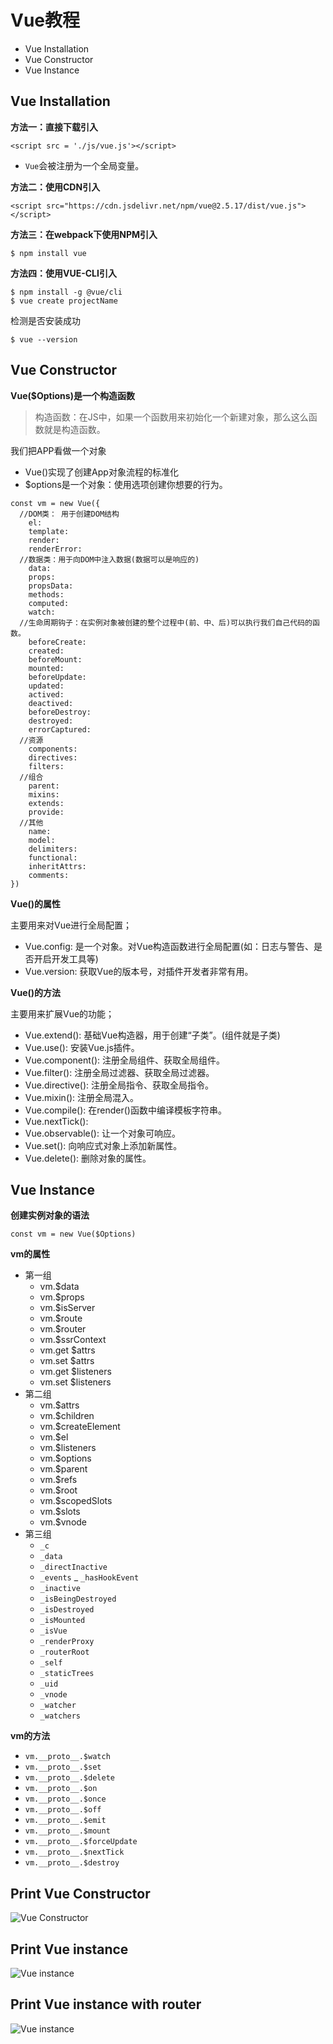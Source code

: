 # Vue教程
- Vue Installation
- Vue Constructor
- Vue Instance


## Vue Installation

**方法一：直接下载引入**

```
<script src = './js/vue.js'></script>
```
- `Vue`会被注册为一个全局变量。

**方法二：使用CDN引入**

```
<script src="https://cdn.jsdelivr.net/npm/vue@2.5.17/dist/vue.js"></script>
```

**方法三：在webpack下使用NPM引入**

```
$ npm install vue
```

**方法四：使用VUE-CLI引入**

```
$ npm install -g @vue/cli
$ vue create projectName
```

检测是否安装成功
```
$ vue --version
```

## Vue Constructor
**Vue($Options)是一个构造函数**

>构造函数：在JS中，如果一个函数用来初始化一个新建对象，那么这么函数就是构造函数。

我们把APP看做一个对象
- Vue()实现了创建App对象流程的标准化
- $options是一个对象：使用选项创建你想要的行为。

```
const vm = new Vue({
  //DOM类： 用于创建DOM结构
    el:
    template:
    render:
    renderError:
  //数据类：用于向DOM中注入数据(数据可以是响应的)
    data:
    props:
    propsData:
    methods:
    computed:
    watch:
  //生命周期钩子：在实例对象被创建的整个过程中(前、中、后)可以执行我们自己代码的函数。
    beforeCreate:
    created:
    beforeMount:
    mounted:
    beforeUpdate:
    updated:
    actived:
    deactived:
    beforeDestroy:
    destroyed:
    errorCaptured:
  //资源
    components:
    directives:
    filters:
  //组合
    parent:
    mixins:
    extends:
    provide:
  //其他
    name:
    model:
    delimiters:
    functional:
    inheritAttrs:
    comments:
})
```

**Vue()的属性**

主要用来对Vue进行全局配置；
- Vue.config: 是一个对象。对Vue构造函数进行全局配置(如：日志与警告、是否开启开发工具等)
- Vue.version: 获取Vue的版本号，对插件开发者非常有用。

**Vue()的方法**

主要用来扩展Vue的功能；
- Vue.extend(): 基础Vue构造器，用于创建“子类”。(组件就是子类)
- Vue.use(): 安装Vue.js插件。
- Vue.component(): 注册全局组件、获取全局组件。
- Vue.filter(): 注册全局过滤器、获取全局过滤器。
- Vue.directive(): 注册全局指令、获取全局指令。
- Vue.mixin(): 注册全局混入。
- Vue.compile(): 在render()函数中编译模板字符串。
- Vue.nextTick():
- Vue.observable(): 让一个对象可响应。
- Vue.set(): 向响应式对象上添加新属性。
- Vue.delete(): 删除对象的属性。

## Vue Instance

**创建实例对象的语法**

```
const vm = new Vue($Options)
```
**vm的属性**
- 第一组
  - vm.$data
  - vm.$props
  - vm.$isServer
  - vm.$route
  - vm.$router
  - vm.$ssrContext
  - vm.get $attrs
  - vm.set $attrs
  - vm.get $listeners
  - vm.set $listeners
- 第二组
  - vm.$attrs
  - vm.$children
  - vm.$createElement
  - vm.$el
  - vm.$listeners
  - vm.$options
  - vm.$parent
  - vm.$refs
  - vm.$root
  - vm.$scopedSlots
  - vm.$slots
  - vm.$vnode
- 第三组
  - `_c`
  - `_data`
  - `_directInactive`
  - `_events`
  _ `_hasHookEvent`
  - `_inactive`
  - `_isBeingDestroyed`
  - `_isDestroyed`
  - `_isMounted`
  - `_isVue`
  - `_renderProxy`
  - `_routerRoot`
  - `_self`
  - `_staticTrees`
  - `_uid`
  - `_vnode`
  - `_watcher`
  - `_watchers`

**vm的方法**
- `vm.__proto__.$watch`
- `vm.__proto__.$set`
- `vm.__proto__.$delete`
- `vm.__proto__.$on`
- `vm.__proto__.$once`
- `vm.__proto__.$off`
- `vm.__proto__.$emit`
- `vm.__proto__.$mount`
- `vm.__proto__.$forceUpdate`
- `vm.__proto__.$nextTick`
- `vm.__proto__.$destroy`


## Print Vue Constructor
![Vue Constructor](./images/vue-constructor.png)

## Print Vue instance
![Vue instance](./images/vm-without-router2.png)

## Print Vue instance with router
![Vue instance](./images/vm-with-router.png)
